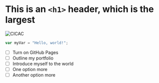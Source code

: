 # This is an `<h1>` header, which is the largest


![CICAC](https://github.com/cmonge76/skills-communicate-using-markdown2/assets/113397099/ae7a7f48-9e27-42dd-a337-76a6565fc779)

``` javascript
var myVar = "Hello, world!";
```

- [ ] Turn on GitHub Pages
- [ ] Outline my portfolio
- [ ] Introduce myself to the world
- [ ] One option more
- [ ] Another option more
